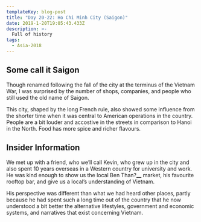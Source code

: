 ```yaml
---
templateKey: blog-post
title: "Day 20-22: Ho Chi Minh City (Saigon)"
date: 2019-1-20T19:05:43.433Z
description: >-
  Full of history
tags:
  - Asia-2018
---
```


## Some call it Saigon

Though renamed following the fall of the city at the terminus of the Vietnam War, I was surprised by the number of shops, companies, and people who still used the old name of Saigon.

This city, shaped by the long French rule, also showed some influence from the shorter time when it was central to American operations in the country. People are a bit louder and accostive in the streets in comparison to Hanoi in the North. Food has more spice and richer flavours.

## Insider Information

We met up with a friend, who we’ll call Kevin, who grew up in the city and also spent 10 years overseas in a Western country for university and work. He was kind enough to show us the local Ben Than?**\_\_** market, his favourite rooftop bar, and give us a local’s understanding of Vietnam.

His perspective was different than what we had heard other places, partly because he had spent such a long time out of the country that he now understood a bit better the alternative lifestyles, government and economic systems, and narratives that exist concerning Vietnam.
